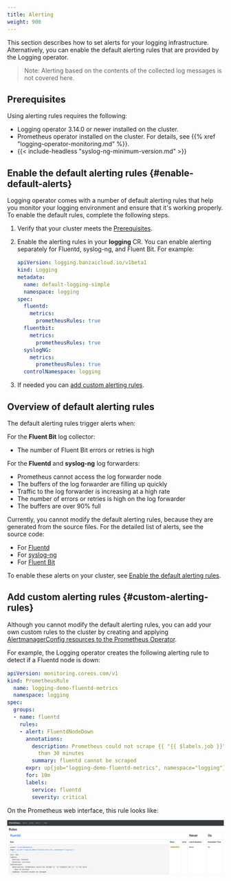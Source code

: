 ```yaml
---
title: Alerting
weight: 900
---
```


This section describes how to set alerts for your logging infrastructure. Alternatively, you can enable the default alerting rules that are provided by the Logging operator.

> Note: Alerting based on the contents of the collected log messages is not covered here.

## Prerequisites

Using alerting rules requires the following:

- Logging operator 3.14.0 or newer installed on the cluster.
- Prometheus operator installed on the cluster. For details, see {{% xref "logging-operator-monitoring.md" %}}.
- {{< include-headless "syslog-ng-minimum-version.md" >}}

## Enable the default alerting rules {#enable-default-alerts}

Logging operator comes with a number of default alerting rules that help you monitor your logging environment and ensure that it's working properly. To enable the default rules, complete the following steps.

1. Verify that your cluster meets the [Prerequisites](#prerequisites).
1. Enable the alerting rules in your **logging** CR. You can enable alerting separately for Fluentd, syslog-ng, and Fluent Bit. For example:

    ```yaml
    apiVersion: logging.banzaicloud.io/v1beta1
    kind: Logging
    metadata:
      name: default-logging-simple
      namespace: logging
    spec:
      fluentd:
        metrics:
          prometheusRules: true
      fluentbit:
        metrics:
          prometheusRules: true
      syslogNG:
        metrics:
          prometheusRules: true
      controlNamespace: logging
    ```

1. If needed you can [add custom alerting rules](#custom-alerting-rules).

## Overview of default alerting rules

The default alerting rules trigger alerts when:

For the **Fluent Bit** log collector:

- The number of Fluent Bit errors or retries is high

For the **Fluentd** and **syslog-ng** log forwarders:

- Prometheus cannot access the log forwarder node
- The buffers of the log forwarder are filling up quickly
- Traffic to the log forwarder is increasing at a high rate
- The number of errors or retries is high on the log forwarder
- The buffers are over 90% full

Currently, you cannot modify the default alerting rules, because they are generated from the source files. For the detailed list of alerts, see the source code:

- For [Fluentd](https://github.com/kube-logging/logging-operator/blob/master/pkg/resources/fluentd/prometheusrules.go)
- For [syslog-ng](https://github.com/kube-logging/logging-operator/blob/master/pkg/resources/syslogng/prometheusrules.go)
- For [Fluent Bit](https://github.com/kube-logging/logging-operator/blob/master/pkg/resources/fluentbit/prometheusrules.go)

To enable these alerts on your cluster, see [Enable the default alerting rules](#enable-default-alerts).

## Add custom alerting rules {#custom-alerting-rules}

Although you cannot modify the default alerting rules, you can add your own custom rules to the cluster by creating and applying [AlertmanagerConfig resources to the Prometheus Operator](https://github.com/prometheus-operator/prometheus-operator/blob/master/Documentation/user-guides/alerting.md).

For example, the Logging operator creates the following alerting rule to detect if a Fluentd node is down:

```yaml
apiVersion: monitoring.coreos.com/v1
kind: PrometheusRule
  name: logging-demo-fluentd-metrics
  namespace: logging
spec:
  groups:
  - name: fluentd
    rules:
    - alert: FluentdNodeDown
      annotations:
        description: Prometheus could not scrape {{ "{{ $labels.job }}" }} for more
          than 30 minutes
        summary: fluentd cannot be scraped
      expr: up{job="logging-demo-fluentd-metrics", namespace="logging"} == 0
      for: 10m
      labels:
        service: fluentd
        severity: critical
```

On the Prometheus web interface, this rule looks like:

![Fluentd alerting rule on the Prometheus web interface](alerting-rule-in-prometheus.png)
